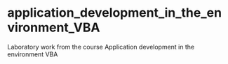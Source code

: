 # application_development_in_the_environment_VBA
Laboratory work from the course Application development in the environment VBA

